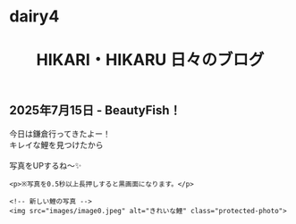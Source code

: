 # dairy4
<!DOCTYPE html>
<html lang="ja">
<head>
  <meta charset="UTF-8">
  <title>2025年7月15日 - おさんぽ～♪</title>
  <link rel="stylesheet" href="../style.css"> <!-- 共通CSSの読み込み -->

  <style>
    #blackout {
      display: none;
      position: fixed;
      inset: 0;
      background: black;
      z-index: 9999;
    }

    .protected-photo {
      width: 300px;
      user-select: none;
      -webkit-user-drag: none;
      pointer-events: auto;
      margin-bottom: 16px;
    }
  </style>
</head>
<body
  oncontextmenu="return false;"
  onselectstart="return false;"
  ondragstart="return false;"
>
  <header>
    <h1>HIKARI・HIKARU 日々のブログ</h1>
  </header>

  <main>
    <h2>2025年7月15日 - BeautyFish！</h2>
    <p>
      今日は鎌倉行ってきたよー！<br>
      キレイな鯉を見つけたから<br><br>
      写真をUPするね～✨
    </p>

    <p>※写真を0.5秒以上長押しすると黒画面になります。</p>

    <!-- 新しい鯉の写真 -->
    <img src="images/image0.jpeg" alt="きれいな鯉" class="protected-photo">
  </main>

  <div id="blackout"></div>

  <script>
    const photos = document.querySelectorAll('.protected-photo');
    const blackout = document.getElementById('blackout');

    photos.forEach(photo => {
      let timer;

      photo.addEventListener('touchstart', () => {
        timer = setTimeout(() => {
          blackout.style.display = 'block';
        }, 500);
      });

      photo.addEventListener('touchend', () => {
        clearTimeout(timer);
      });

      photo.addEventListener('touchcancel', () => {
        clearTimeout(timer);
      });
    });

    blackout.addEventListener('click', () => {
      blackout.style.display = 'none';
    });
  </script>
</body>
</html>
